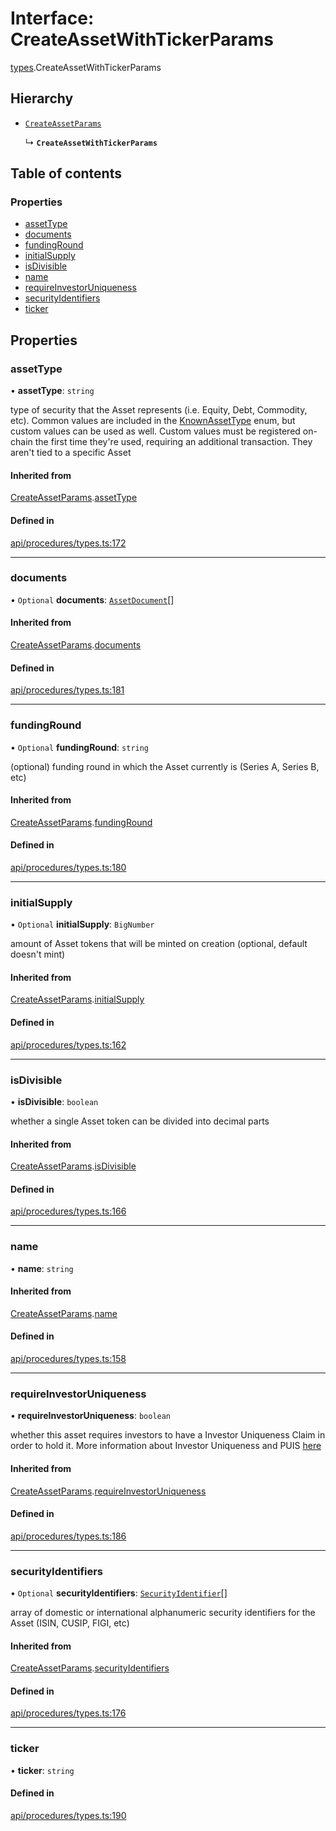 # Interface: CreateAssetWithTickerParams

[types](../wiki/types).CreateAssetWithTickerParams

## Hierarchy

- [`CreateAssetParams`](../wiki/types.CreateAssetParams)

  ↳ **`CreateAssetWithTickerParams`**

## Table of contents

### Properties

- [assetType](../wiki/types.CreateAssetWithTickerParams#assettype)
- [documents](../wiki/types.CreateAssetWithTickerParams#documents)
- [fundingRound](../wiki/types.CreateAssetWithTickerParams#fundinground)
- [initialSupply](../wiki/types.CreateAssetWithTickerParams#initialsupply)
- [isDivisible](../wiki/types.CreateAssetWithTickerParams#isdivisible)
- [name](../wiki/types.CreateAssetWithTickerParams#name)
- [requireInvestorUniqueness](../wiki/types.CreateAssetWithTickerParams#requireinvestoruniqueness)
- [securityIdentifiers](../wiki/types.CreateAssetWithTickerParams#securityidentifiers)
- [ticker](../wiki/types.CreateAssetWithTickerParams#ticker)

## Properties

### assetType

• **assetType**: `string`

type of security that the Asset represents (i.e. Equity, Debt, Commodity, etc). Common values are included in the
  [KnownAssetType](../wiki/types.KnownAssetType) enum, but custom values can be used as well. Custom values must be registered on-chain the first time
  they're used, requiring an additional transaction. They aren't tied to a specific Asset

#### Inherited from

[CreateAssetParams](../wiki/types.CreateAssetParams).[assetType](../wiki/types.CreateAssetParams#assettype)

#### Defined in

[api/procedures/types.ts:172](https://github.com/PolymathNetwork/polymesh-sdk/blob/c6fe1be3/src/api/procedures/types.ts#L172)

___

### documents

• `Optional` **documents**: [`AssetDocument`](../wiki/types.AssetDocument)[]

#### Inherited from

[CreateAssetParams](../wiki/types.CreateAssetParams).[documents](../wiki/types.CreateAssetParams#documents)

#### Defined in

[api/procedures/types.ts:181](https://github.com/PolymathNetwork/polymesh-sdk/blob/c6fe1be3/src/api/procedures/types.ts#L181)

___

### fundingRound

• `Optional` **fundingRound**: `string`

(optional) funding round in which the Asset currently is (Series A, Series B, etc)

#### Inherited from

[CreateAssetParams](../wiki/types.CreateAssetParams).[fundingRound](../wiki/types.CreateAssetParams#fundinground)

#### Defined in

[api/procedures/types.ts:180](https://github.com/PolymathNetwork/polymesh-sdk/blob/c6fe1be3/src/api/procedures/types.ts#L180)

___

### initialSupply

• `Optional` **initialSupply**: `BigNumber`

amount of Asset tokens that will be minted on creation (optional, default doesn't mint)

#### Inherited from

[CreateAssetParams](../wiki/types.CreateAssetParams).[initialSupply](../wiki/types.CreateAssetParams#initialsupply)

#### Defined in

[api/procedures/types.ts:162](https://github.com/PolymathNetwork/polymesh-sdk/blob/c6fe1be3/src/api/procedures/types.ts#L162)

___

### isDivisible

• **isDivisible**: `boolean`

whether a single Asset token can be divided into decimal parts

#### Inherited from

[CreateAssetParams](../wiki/types.CreateAssetParams).[isDivisible](../wiki/types.CreateAssetParams#isdivisible)

#### Defined in

[api/procedures/types.ts:166](https://github.com/PolymathNetwork/polymesh-sdk/blob/c6fe1be3/src/api/procedures/types.ts#L166)

___

### name

• **name**: `string`

#### Inherited from

[CreateAssetParams](../wiki/types.CreateAssetParams).[name](../wiki/types.CreateAssetParams#name)

#### Defined in

[api/procedures/types.ts:158](https://github.com/PolymathNetwork/polymesh-sdk/blob/c6fe1be3/src/api/procedures/types.ts#L158)

___

### requireInvestorUniqueness

• **requireInvestorUniqueness**: `boolean`

whether this asset requires investors to have a Investor Uniqueness Claim in order
  to hold it. More information about Investor Uniqueness and PUIS [here](https://developers.polymesh.live/introduction/identity#polymesh-unique-identity-system-puis)

#### Inherited from

[CreateAssetParams](../wiki/types.CreateAssetParams).[requireInvestorUniqueness](../wiki/types.CreateAssetParams#requireinvestoruniqueness)

#### Defined in

[api/procedures/types.ts:186](https://github.com/PolymathNetwork/polymesh-sdk/blob/c6fe1be3/src/api/procedures/types.ts#L186)

___

### securityIdentifiers

• `Optional` **securityIdentifiers**: [`SecurityIdentifier`](../wiki/types.SecurityIdentifier)[]

array of domestic or international alphanumeric security identifiers for the Asset (ISIN, CUSIP, FIGI, etc)

#### Inherited from

[CreateAssetParams](../wiki/types.CreateAssetParams).[securityIdentifiers](../wiki/types.CreateAssetParams#securityidentifiers)

#### Defined in

[api/procedures/types.ts:176](https://github.com/PolymathNetwork/polymesh-sdk/blob/c6fe1be3/src/api/procedures/types.ts#L176)

___

### ticker

• **ticker**: `string`

#### Defined in

[api/procedures/types.ts:190](https://github.com/PolymathNetwork/polymesh-sdk/blob/c6fe1be3/src/api/procedures/types.ts#L190)
